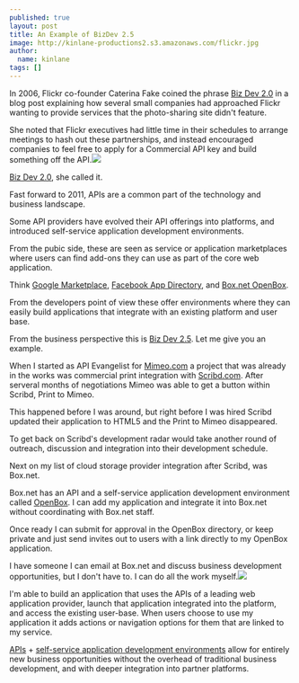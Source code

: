 ```yaml
---
published: true
layout: post
title: An Example of BizDev 2.5
image: http://kinlane-productions2.s3.amazonaws.com/flickr.jpg
author:
  name: kinlane
tags: []
---
```

In 2006, Flickr co-founder Caterina Fake coined the phrase [Biz Dev 2.0](http://apievangelist.com/2010/10/07/biz-dev-2-0/ "Biz Dev 2.0") in a blog post explaining how several small companies had approached Flickr wanting to provide services that the photo-sharing site didn't feature.

She noted that Flickr executives had little time in their schedules to arrange meetings to hash out these partnerships, and instead encouraged companies to feel free to apply for a Commercial API key and build something off the API.![](https://kinlane-productions2.s3.amazonaws.com/flickr.jpg)

[Biz Dev 2.0](http://caterina.net/archive/000996.html "Biz Dev 2.0"), she called it.

Fast forward to 2011, APIs are a common part of the technology and business landscape.

Some API providers have evolved their API offerings into platforms, and introduced self-service application development environments.

From the pubic side, these are seen as service or application marketplaces where users can find add-ons they can use as part of the core web application.

Think [Google Marketplace](http://apievangelist.com/2011/04/08/google-apps-marketplace/ "Google Marketplace"), [Facebook App Directory](https://www.facebook.com/apps/directory.php "Facebook App Directory"), and [Box.net OpenBox](http://apievangelist.com/2011/04/08/box-net-openbox/ "Box.net OpenBox").

From the developers point of view these offer environments where they can easily build applications that integrate with an existing platform and user base.

From the business perspective this is [Biz Dev 2.5](http://apievangelist.com/2011/04/08/bizdev-2-5-with-apis-and-self-service-platforms/ "Biz Dev 2.5"). Let me give you an example.

When I started as API Evangelist for [Mimeo.com](http://www.mimeo.com "Mimeo.com") a project that was already in the works was commercial print integration with [Scribd.com](http://www.scribd.com "Scribd.com"). After serveral months of negotiations Mimeo was able to get a button within Scribd, Print to Mimeo.

This happened before I was around, but right before I was hired Scribd updated their application to HTML5 and the Print to Mimeo disappeared.

To get back on Scribd's development radar would take another round of outreach, discussion and integration into their development schedule.

Next on my list of cloud storage provider integration after Scribd, was Box.net.

Box.net has an API and a self-service application development environment called [OpenBox](http://www.box.net/developers/actions "OpenBox"). I can add my application and integrate it into Box.net without coordinating with Box.net staff.

Once ready I can submit for approval in the OpenBox directory, or keep private and just send invites out to users with a link directly to my OpenBox application.

I have someone I can email at Box.net and discuss business development opportunities, but I don't have to. I can do all the work myself.![](https://kinlane-productions2.s3.amazonaws.com/Box.net/box-net-250x161.jpg)

I'm able to build an application that uses the APIs of a leading web application provider, launch that application integrated into the platform, and access the existing user-base. When users choose to use my application it adds actions or navigation options for them that are linked to my service.

[APIs](http://www.apievangelist.com/api-listing.php "APIs") + [self-service application development environments](http://apievangelist.com/2011/04/08/anatomy-of-a-self-service-application-platforms/ "self-service application development environments") allow for entirely new business opportunities without the overhead of traditional business development, and with deeper integration into partner platforms.